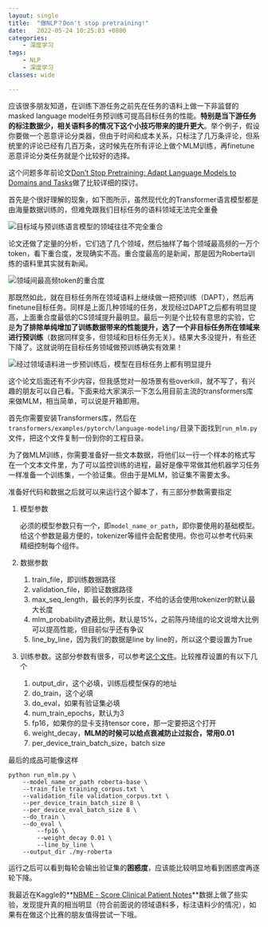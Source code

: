 ```yaml
---
layout: single
title:  "做NLP？Don't stop pretraining!"
date:   2022-05-24 10:25:03 +0800
categories: 
    - 深度学习
tags: 
    - NLP
    - 深度学习
classes: wide

---
```


应该很多朋友知道，在训练下游任务之前先在任务的语料上做一下非监督的masked language model任务预训练可提高目标任务的性能。**特别是当下游任务的标注数据少，相关语料多的情况下这个小技巧带来的提升更大**。举个例子，假设你要做一个恶意评论分类器，但由于时间和成本关系，只标注了几万条评论，但系统里的评论已经有几百万条，这时候先在所有评论上做个MLM训练，再finetune恶意评论分类任务就是个比较好的选择。

这个问题多年前论文[Don’t Stop Pretraining: Adapt Language Models to Domains and Tasks](https://arxiv.org/pdf/2004.10964.pdf)做了比较详细的探讨。

首先是个很好理解的现象，如下图所示，虽然现代化的Transformer语言模型都是由海量数据训练的，但难免跟我们目标任务的语料领域无法完全重叠

![目标域与预训练语言模型的领域往往不完全重合](/blog/assets/mlm/Untitled.png)


论文还做了定量的分析，它们选了几个领域，然后抽样了每个领域最高频的一万个token，看下重合度，发现确实不高。重合度最高的是新闻，那是因为Roberta训练的语料里其实就有新闻。

![领域间最高频token的重合度](/blog/assets/mlm/Untitled%201.png)


那既然如此，就在目标任务所在领域语料上继续做一把预训练（DAPT），然后再finetune目标任务。同样是上面几种领域的任务，发现经过DAPT之后都有明显提高，上面重合度最低的CS领域提升最明显。最后一列是个比较有意思的实验，它是**为了排除单纯增加了训练数据带来的性能提升，选了一个非目标任务所在领域来进行预训练**（数据同样变多，但领域和目标任务无关）。结果大多没提升，有些还下降了。这就说明在目标任务领域做预训练确实有效果！

![经过领域语料进一步预训练后，模型在目标任务上都有明显提升](/blog/assets/mlm/Untitled%202.png)


这个论文后面还有不少内容，但我感觉对一般场景有些overkill，就不写了，有兴趣的朋友可以自己看。下面来给大家演示一下怎么用目前主流的transformers库来做MLM，相当简单，可以说是开箱即用。

首先你需要安装Transformers库，然后在`transformers/examples/pytorch/language-modeling/`目录下面找到`run_mlm.py`文件，把这个文件复制一份到你的工程目录。

为了做MLM训练，你需要准备好一些文本数据，将他们以一行一个样本的格式写在一个文本文件里，为了可以监控训练的进程，最好是像平常做其他机器学习任务一样准备一个训练集，一个验证集。但由于是MLM，验证集不需要太多。

准备好代码和数据之后就可以来运行这个脚本了，有三部分参数需要指定

1. 模型参数
    
    必须的模型参数只有一个，即`model_name_or_path`，即你要使用的基础模型。给这个参数是最方便的，tokenizer等组件会配套使用。你也可以参考代码来精细控制每个组件。
    
2. 数据参数
    1. train_file，即训练数据路径
    2. validation_file，即验证数据路径
    3. max_seq_length，最长的序列长度，不给的话会使用tokenizer的默认最大长度
    4. mlm_probability遮蔽比例，默认是15%，之前陈丹琦组的论文说增大比例可以提高性能，但目前似乎还有争议
    5. line_by_line，因为我们的数据是line by line的，所以这个要设置为True
3. 训练参数。这部分参数有很多，可以参考[这个文件](https://github.com/huggingface/transformers/blob/main/src/transformers/training_args.py)。比较推荐设置的有以下几个
    1. output_dir，这个必填，训练后模型保存的地址
    2. do_train，这个必填
    3. do_eval，如果有验证集必填
    4. num_train_epochs，默认为3
    5. fp16，如果你的显卡支持tensor core，那一定要把这个打开
    6. weight_decay，**MLM的时候可以给点衰减防止过拟合，常用0.01**
    7. per_device_train_batch_size，batch size

最后的成品可能像这样

```
python run_mlm.py \
    --model_name_or_path roberta-base \
    --train_file training_corpus.txt \
    --validation_file validation_corpus.txt \
    --per_device_train_batch_size 8 \
    --per_device_eval_batch_size 8 \
    --do_train \
    --do_eval \
		--fp16 \
		--weight_decay 0.01 \
		--line_by_line \
    --output_dir ./my-roberta
```

运行之后可以看到每轮会输出验证集的**困惑度**，应该能比较明显地看到困惑度再逐轮下降。

我最近在Kaggle的**[NBME - Score Clinical Patient Notes](http://www.kaggle.com/competitions/nbme-score-clinical-patient-notes)**数据上做了些实验，发现提升真的相当明显（符合前面说的领域语料多，标注语料少的情况），如果有在做这个比赛的朋友值得尝试一下哦。